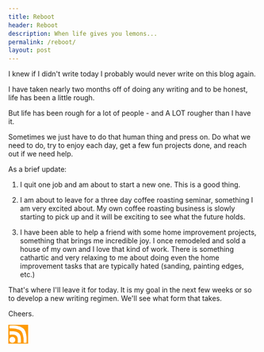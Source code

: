 ```yaml
---
title: Reboot
header: Reboot
description: When life gives you lemons...
permalink: /reboot/
layout: post
---
```


I knew if I didn't write today I probably would never write on this blog again.

I have taken nearly two months off of doing any writing and to be honest, life has been a little rough.

But life has been rough for a lot of people - and A LOT rougher than I have it.

Sometimes we just have to do that human thing and press on. Do what we need to do, try to enjoy each day, get a few fun projects done, and reach out if we need help.

As a brief update:

1. I quit one job and am about to start a new one. This is a good thing.

2. I am about to leave for a three day coffee roasting seminar, something I am very excited about. My own coffee roasting business is slowly starting to pick up and it will be exciting to see what the future holds.

3. I have been able to help a friend with some home improvement projects, something that brings me incredible joy. I once remodeled and sold a house of my own and I love that kind of work. There is something cathartic and very relaxing to me about doing even the home improvement tasks that are typically hated (sanding, painting edges, etc.)

That's where I'll leave it for today. It is my goal in the next few weeks or so to develop a new writing regimen. We'll see what form that takes.

Cheers.

<a href="https://rmooreblog.netlify.app/feed.xml"><img src="/assets/images/rss_feed.jpg" style="opacity:1;" width="40"/></a>
